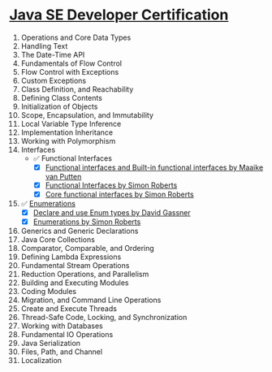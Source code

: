 # [Java SE Developer Certification](https://education.oracle.com/java-se-17-developer/pexam_1Z0-829)
1. Operations and Core Data Types
2. Handling Text
3. The Date-Time API
4. Fundamentals of Flow Control
5. Flow Control with Exceptions
6. Custom Exceptions
7. Class Definition, and Reachability
8. Defining Class Contents
9. Initialization of Objects
10. Scope, Encapsulation, and Immutability
11. Local Variable Type Inference
12. Implementation Inheritance
13. Working with Polymorphism
14. Interfaces
    - ✅ Functional Interfaces
        - [x] [Functional interfaces and Built-in functional interfaces by Maaike van Putten](https://www.linkedin.com/learning/java-8-for-professionals/functional-interfaces)
        - [x] [Functional Interfaces by Simon Roberts](https://www.linkedin.com/learning/java-se-17-developer-1z0-829-cert-prep/interfaces-methods-and-functional-interfaces)
        - [x] [Core functional interfaces by Simon Roberts](https://www.linkedin.com/learning/java-se-17-developer-1z0-829-cert-prep/core-functional-interfaces)
15. ✅ [Enumerations](../src/main/java/config/inject/PlatformBinders.java)
    -   [x] [Declare and use Enum types by David Gassner](https://www.linkedin.com/learning/java-11-plus-essential-training/declare-and-use-enum-types)
    -   [x] [Enumerations by Simon Roberts](https://www.linkedin.com/learning/java-se-17-developer-1z0-829-cert-prep/enum-values-and-initialization)
16. Generics and Generic Declarations
17. Java Core Collections
18. Comparator, Comparable, and Ordering
19. Defining Lambda Expressions
20. Fundamental Stream Operations
21. Reduction Operations, and Parallelism
22. Building and Executing Modules
23. Coding Modules
24. Migration, and Command Line Operations
25. Create and Execute Threads
26. Thread-Safe Code, Locking, and Synchronization
27. Working with Databases
28. Fundamental IO Operations
29. Java Serialization
30. Files, Path, and Channel
31. Localization
